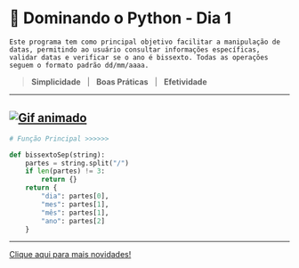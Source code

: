 # 🐍 Dominando o Python - Dia 1

    Este programa tem como principal objetivo facilitar a manipulação de datas, permitindo ao usuário consultar informações específicas, validar datas e verificar se o ano é bissexto. Todas as operações seguem o formato padrão dd/mm/aaaa.

  > **Simplicidade** &nbsp;&nbsp;|&nbsp;&nbsp; **Boas Práticas** &nbsp;&nbsp;|&nbsp;&nbsp; **Efetividade**
---
[![Gif animado](https://mir-s3-cdn-cf.behance.net/project_modules/hd/5eeea355389655.59822ff824b72.gif)](https://www.bing.com/images/search?view=detailV2&ccid=Yfj26Dr%2F&id=1E3512E866AFFA3091EA06CF7D4D844ABD4F28B2)
---
```python
# Função Principal >>>>>>

def bissextoSep(string):
    partes = string.split("/")
    if len(partes) != 3:
        return {}
    return {
        "dia": partes[0],
        "mes": partes[1],
        "mês": partes[1],  
        "ano": partes[2]
    }

```
----
[Clique aqui para mais novidades!](https://github.com/Danilo167?)
